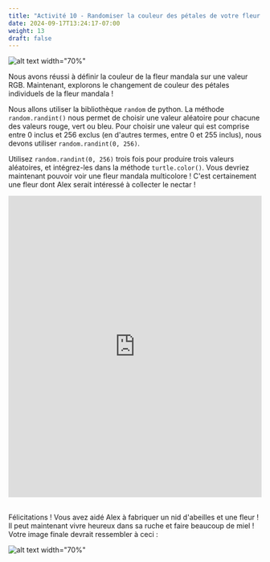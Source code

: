 ```yaml
---
title: "Activité 10 - Randomiser la couleur des pétales de votre fleur mandala"
date: 2024-09-17T13:24:17-07:00
weight: 13
draft: false
---
```


![alt text width="70%"](../media/mandala-color.png "mandala fleur avec pétales de couleur aléatoire")

Nous avons réussi à définir la couleur de la fleur mandala sur une valeur RGB. Maintenant, explorons le changement de couleur des pétales individuels de la fleur mandala ! 

Nous allons utiliser la bibliothèque `random` de python. La méthode `random.randint()` nous permet de choisir une valeur aléatoire pour chacune des valeurs rouge, vert ou bleu. Pour choisir une valeur qui est comprise entre 0 inclus et 256 exclus (en d'autres termes, entre 0 et 255 inclus), nous devons utiliser `random.randint(0, 256)`.

Utilisez `random.randint(0, 256)` trois fois pour produire trois valeurs aléatoires, et intégrez-les dans la méthode `turtle.color()`. Vous devriez maintenant pouvoir voir une fleur mandala multicolore ! C'est certainement une fleur dont Alex serait intéressé à collecter le nectar !

<iframe src="https://trinket.io/embed/python/64ab3455ae" width="100%" height="600" frameborder="0" marginwidth="0" marginheight="0" allowfullscreen></iframe>
<br>
<br>

Félicitations ! Vous avez aidé Alex à fabriquer un nid d'abeilles et une fleur ! Il peut maintenant vivre heureux dans sa ruche et faire beaucoup de miel ! Votre image finale devrait ressembler à ceci :

![alt text width="70%"](../media/turtle-honeycomb-flower.png "produit final")